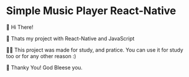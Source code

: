 # Simple Music Player React-Native

👋 Hi There!


📱 Thats my project with React-Native and JavaScript

👨‍💻 This project was made for study, and pratice. You can use it for study too or for any other reason :)


👦 Thanky You! God Bleese you.
